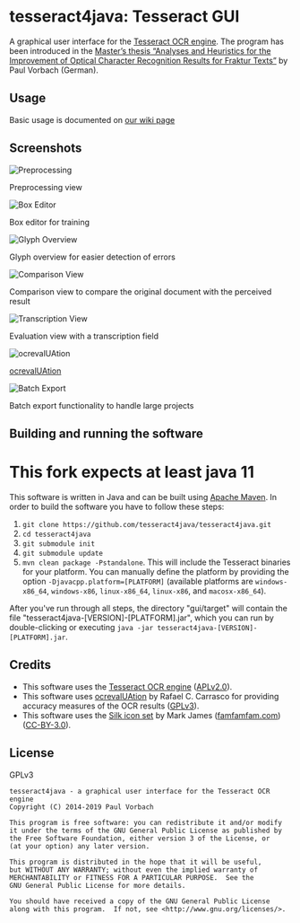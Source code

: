 # tesseract4java: Tesseract GUI


A graphical user interface for the [Tesseract OCR engine][tesseract]. The program has been introduced in the [Master’s
thesis “Analyses and Heuristics for the Improvement of Optical Character Recognition Results for Fraktur Texts”][thesis]
by Paul Vorbach (German).

[tesseract]: https://github.com/tesseract-ocr/tesseract
[thesis]: http://nbn-resolving.de/urn/resolver.pl?urn:nbn:de:bvb:20-opus-106527


## Usage
Basic usage is documented on [our wiki page](https://github.com/tesseract4java/tesseract4java/wiki/Usage)

## Screenshots

![Preprocessing](https://raw.githubusercontent.com/tesseract4java/tesseract-gui/master/screenshots/gui-preprocessing.png)

Preprocessing view

![Box Editor](https://raw.githubusercontent.com/tesseract4java/tesseract-gui/master/screenshots/gui-box-editor.png)

Box editor for training

![Glyph Overview](https://raw.githubusercontent.com/tesseract4java/tesseract-gui/master/screenshots/gui-glyph-overview.png)

Glyph overview for easier detection of errors

![Comparison View](https://raw.githubusercontent.com/tesseract4java/tesseract-gui/master/screenshots/gui-comparison.png)

Comparison view to compare the original document with the perceived result

![Transcription View](https://raw.githubusercontent.com/tesseract4java/tesseract-gui/master/screenshots/gui-evaluation.png)

Evaluation view with a transcription field

![ocrevalUAtion](https://raw.githubusercontent.com/tesseract4java/tesseract-gui/master/screenshots/ocrevaluation.png)

[ocrevalUAtion]

![Batch Export](https://raw.githubusercontent.com/tesseract4java/tesseract-gui/master/screenshots/gui-batch-export.png)

Batch export functionality to handle large projects


## Building and running the software

# This fork expects at least java 11

This software is written in Java and can be built using [Apache Maven]. In order to build the software you have to
follow these steps:

 1. `git clone https://github.com/tesseract4java/tesseract4java.git`
 2. `cd tesseract4java`
 3. `git submodule init`
 4. `git submodule update`
 5. `mvn clean package -Pstandalone`. This will include the Tesseract binaries for your platform. You can manually
    define the platform by providing the option `-Djavacpp.platform=[PLATFORM]` (available platforms are
    `windows-x86_64`, `windows-x86`, `linux-x86_64`, `linux-x86`, and `macosx-x86_64`).

After you've run through all steps, the directory "gui/target" will contain the file
"tesseract4java-[VERSION]-[PLATFORM].jar", which you can run by double-clicking or executing
`java -jar tesseract4java-[VERSION]-[PLATFORM].jar`.

[Apache Maven]: https://maven.apache.org/

## Credits

  - This software uses the [Tesseract OCR engine][tesseract] ([APLv2.0]).
  - This software uses [ocrevalUAtion] by Rafael C. Carrasco for providing
    accuracy measures of the OCR results ([GPLv3]).
  - This software uses the [Silk icon set][silk] by Mark James
    ([famfamfam.com]) ([CC-BY-3.0]).

[APLv2.0]: http://www.apache.org/licenses/LICENSE-2.0
[GPLv3]: https://www.gnu.org/licenses/gpl-3.0.html
[ocrevalUAtion]: https://github.com/impactcentre/ocrevalUAtion
[silk]: http://www.famfamfam.com/lab/icons/silk/
[famfamfam.com]: http://www.famfamfam.com/
[CC-BY-3.0]: http://creativecommons.org/licenses/by/3.0/


## License

GPLv3

~~~
tesseract4java - a graphical user interface for the Tesseract OCR engine
Copyright (C) 2014-2019 Paul Vorbach

This program is free software: you can redistribute it and/or modify
it under the terms of the GNU General Public License as published by
the Free Software Foundation, either version 3 of the License, or
(at your option) any later version.

This program is distributed in the hope that it will be useful,
but WITHOUT ANY WARRANTY; without even the implied warranty of
MERCHANTABILITY or FITNESS FOR A PARTICULAR PURPOSE.  See the
GNU General Public License for more details.

You should have received a copy of the GNU General Public License
along with this program.  If not, see <http://www.gnu.org/licenses/>.
~~~
